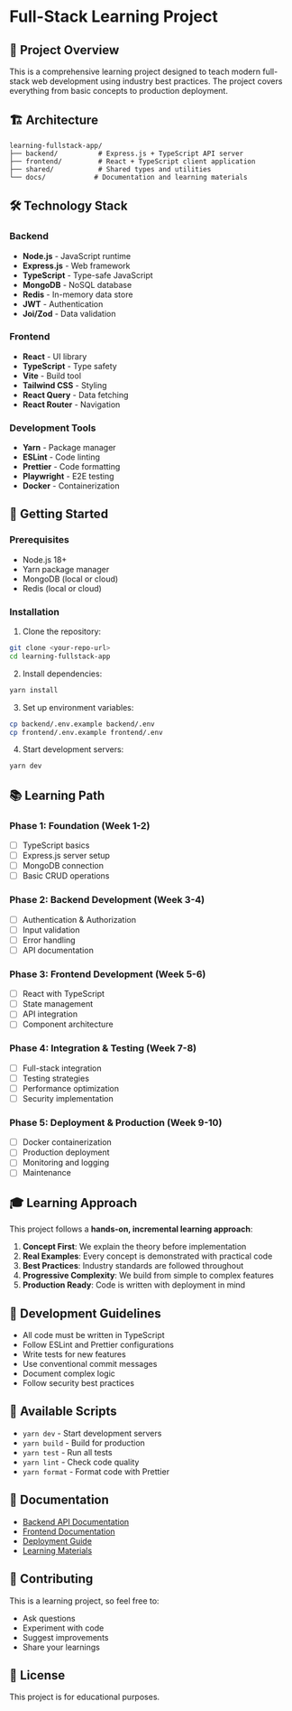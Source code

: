 # Full-Stack Learning Project

## 🎯 Project Overview

This is a comprehensive learning project designed to teach modern full-stack web development using industry best practices. The project covers everything from basic concepts to production deployment.

## 🏗️ Architecture

```
learning-fullstack-app/
├── backend/          # Express.js + TypeScript API server
├── frontend/         # React + TypeScript client application
├── shared/           # Shared types and utilities
└── docs/            # Documentation and learning materials
```

## 🛠️ Technology Stack

### Backend
- **Node.js** - JavaScript runtime
- **Express.js** - Web framework
- **TypeScript** - Type-safe JavaScript
- **MongoDB** - NoSQL database
- **Redis** - In-memory data store
- **JWT** - Authentication
- **Joi/Zod** - Data validation

### Frontend
- **React** - UI library
- **TypeScript** - Type safety
- **Vite** - Build tool
- **Tailwind CSS** - Styling
- **React Query** - Data fetching
- **React Router** - Navigation

### Development Tools
- **Yarn** - Package manager
- **ESLint** - Code linting
- **Prettier** - Code formatting
- **Playwright** - E2E testing
- **Docker** - Containerization

## 🚀 Getting Started

### Prerequisites
- Node.js 18+ 
- Yarn package manager
- MongoDB (local or cloud)
- Redis (local or cloud)

### Installation

1. Clone the repository:
```bash
git clone <your-repo-url>
cd learning-fullstack-app
```

2. Install dependencies:
```bash
yarn install
```

3. Set up environment variables:
```bash
cp backend/.env.example backend/.env
cp frontend/.env.example frontend/.env
```

4. Start development servers:
```bash
yarn dev
```

## 📚 Learning Path

### Phase 1: Foundation (Week 1-2)
- [ ] TypeScript basics
- [ ] Express.js server setup
- [ ] MongoDB connection
- [ ] Basic CRUD operations

### Phase 2: Backend Development (Week 3-4)
- [ ] Authentication & Authorization
- [ ] Input validation
- [ ] Error handling
- [ ] API documentation

### Phase 3: Frontend Development (Week 5-6)
- [ ] React with TypeScript
- [ ] State management
- [ ] API integration
- [ ] Component architecture

### Phase 4: Integration & Testing (Week 7-8)
- [ ] Full-stack integration
- [ ] Testing strategies
- [ ] Performance optimization
- [ ] Security implementation

### Phase 5: Deployment & Production (Week 9-10)
- [ ] Docker containerization
- [ ] Production deployment
- [ ] Monitoring and logging
- [ ] Maintenance

## 🎓 Learning Approach

This project follows a **hands-on, incremental learning approach**:

1. **Concept First**: We explain the theory before implementation
2. **Real Examples**: Every concept is demonstrated with practical code
3. **Best Practices**: Industry standards are followed throughout
4. **Progressive Complexity**: We build from simple to complex features
5. **Production Ready**: Code is written with deployment in mind

## 📝 Development Guidelines

- All code must be written in TypeScript
- Follow ESLint and Prettier configurations
- Write tests for new features
- Use conventional commit messages
- Document complex logic
- Follow security best practices

## 🔧 Available Scripts

- `yarn dev` - Start development servers
- `yarn build` - Build for production
- `yarn test` - Run all tests
- `yarn lint` - Check code quality
- `yarn format` - Format code with Prettier

## 📖 Documentation

- [Backend API Documentation](./backend/README.md)
- [Frontend Documentation](./frontend/README.md)
- [Deployment Guide](./docs/deployment.md)
- [Learning Materials](./docs/learning/)

## 🤝 Contributing

This is a learning project, so feel free to:
- Ask questions
- Experiment with code
- Suggest improvements
- Share your learnings

## 📄 License

This project is for educational purposes.
